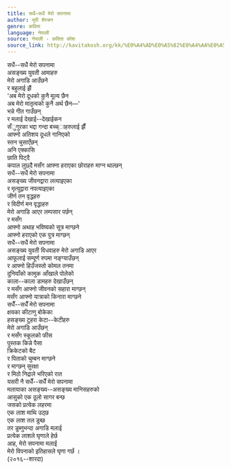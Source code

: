 ```yaml
---
title: सधैं–सधैं मेरो सपनामा
author: भूपी शेरचन
genre: कविता
language: नेपाली
source: नेपाली - कविता कोश
source_link: http://kavitakosh.org/kk/%E0%A4%AD%E0%A5%82%E0%A4%AA%E0%A5%80_%E0%A4%B6%E0%A5%87%E0%A4%B0%E0%A4%9A%E0%A4%A8
---
```


सधैं--सधैं मेरो सपनामा  
असङ्ख्य युवती आमाहरु  
मेरो अगाडि आउँछने  
र बहुलाई झैं  
'अब मेरो दूधको कुनै मूल्य छैन  
अब मेरो मातृत्वको कुनै अर्थ छैन―'  
भन्ने गीत गाउँछन्  
र मलाई देखाई--देखाईकन  
सँुगुरका भद्दा गन्दा बच्च्ाहरुलाई झैँ  
आफ्नो अतिशय दूधले गानिएको  
स्तन चुसाएँछन्  
अनि एक्कासि  
छाति पिट्दै  
कपाल लुछ्दै मसँग आफ्ना हराएका छोराहरु माग्न थाल्छन्  
सधैं--सधैं मेरो सपनामा  
असङ्ख्य जीवनद्वारा लत्याइएका  
र मृत्युद्वारा नपत्याइएका  
जीर्ण तन वृद्धहरु  
र विदीर्ण मन वृद्धाहरु  
मेरो अगाडि आएर लम्पसार पर्छन्  
र मसँग  
आफ्नो अथाह भविष्यको सूत्र माग्छने  
आफ्नो हराएको एक पुत्र माग्छन्  
सधैं--सधैं मेरो सपनामा  
असङ्ख्य युवती विधवाहरु मेरो अगाडि आएर  
आफूलाई सम्पूर्ण रुपमा नङ्ग्याउँछन्  
र आफ्नो हिउँजस्तो कोमल तनमा  
दुनियाँको कामुक आँखाले पोलेको  
काला--काला डामहरु देखाउँछन्  
र मसँग आफ्नो जीवनको सहारा माग्छन्  
मसँग आफ्नो यात्राको किनारा माग्छने  
सधैँ--सधैँ मेरो सपनामा  
क्षयका कीटाणु बोकेका  
हसङ्ख्य टुहरा केटा--केटीहरु  
मेरो अगाडि आउँछन्  
र मसँग स्कूलको फीस  
पुस्तक किन्ने पैसा  
क्रिकेटको बैट  
र पिताको चुम्बन माग्छने  
र माग्छन् सुरक्षा  
र मिठो निद्राले भरिएको रात  
यसरी नै सधैँ--सधैँ मेरो सपनामा  
मलायाका असङ्ख्य--असङ्ख्य मानिसहरुको  
आसुको एक ठूलो सागर बन्छ  
जसको प्रत्येक लहरमा  
एक लाश माथि उठ्छ  
एक लाश तल डुब्छ  
तर डुब्नुभन्दा अगाडि मलाई  
प्रत्येक लाशले घृणाले हेर्छ  
आह, मेरो सपनामा मलाई  
मेरो विपनाको इतिहासले घृणा गर्छं ।  
(२०१६--शारदा)
